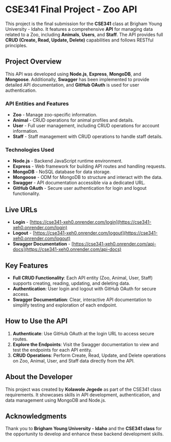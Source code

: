 # CSE341 Final Project - Zoo API

This project is the final submission for the **CSE341** class at Brigham Young University - Idaho. It features a comprehensive **API** for managing data related to a Zoo, including **Animals**, **Users**, and **Staff**. The API provides full **CRUD (Create, Read, Update, Delete)** capabilities and follows RESTful principles.

## Project Overview

This API was developed using **Node.js**, **Express**, **MongoDB**, and **Mongoose**. Additionally, **Swagger** has been implemented to provide detailed API documentation, and **GitHub OAuth** is used for user authentication.

### API Entities and Features

- **Zoo** - Manage zoo-specific information.
- **Animal** - CRUD operations for animal profiles and details.
- **User** - Full user management, including CRUD operations for account information.
- **Staff** - Staff management with CRUD operations to handle staff details.

### Technologies Used

- **Node.js** - Backend JavaScript runtime environment.
- **Express** - Web framework for building API routes and handling requests.
- **MongoDB** - NoSQL database for data storage.
- **Mongoose** - ODM for MongoDB to structure and interact with the data.
- **Swagger** - API documentation accessible via a dedicated URL.
- **GitHub OAuth** - Secure user authentication for login and logout functionality.

## Live URLs

- **Login** - [https://cse341-xeh0.onrender.com/login](https://cse341-xeh0.onrender.com/login)
- **Logout** - [https://cse341-xeh0.onrender.com/logout](https://cse341-xeh0.onrender.com/logout)
- **Swagger Documentation** - [https://cse341-xeh0.onrender.com/api-docs](https://cse341-xeh0.onrender.com/api-docs)

## Key Features

- **Full CRUD Functionality**: Each API entity (Zoo, Animal, User, Staff) supports creating, reading, updating, and deleting data.
- **Authentication**: User login and logout with GitHub OAuth for secure access.
- **Swagger Documentation**: Clear, interactive API documentation to simplify testing and exploration of each endpoint.

## How to Use the API

1. **Authenticate**: Use GitHub OAuth at the login URL to access secure routes.
2. **Explore the Endpoints**: Visit the Swagger documentation to view and test the endpoints for each API entity.
3. **CRUD Operations**: Perform Create, Read, Update, and Delete operations on Zoo, Animal, User, and Staff data directly from the API.

## About the Developer

This project was created by **Kolawole Jegede** as part of the CSE341 class requirements. It showcases skills in API development, authentication, and data management using MongoDB and Node.js.

## Acknowledgments

Thank you to **Brigham Young University - Idaho** and the **CSE341 class** for the opportunity to develop and enhance these backend development skills.
